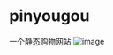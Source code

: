 # pinyougou
一个静态购物网站
![image](https://github.com/MaiEmily/map/blob/master/public/image/20190528145810708.png)
